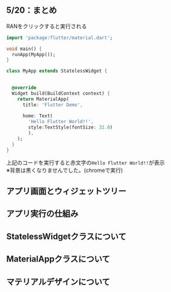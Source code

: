 ## 5/20：まとめ

RANをクリックすると実行される


```dart
import 'package:flutter/material.dart';

void main() {
  runApp(MyApp());
}

class MyApp extends StatelessWidget {

 
  @override
  Widget build(BuildContext context) {
    return MaterialApp(
      title: 'Flutter Demo',
      
      home: Text(
        'Hello Flutter World!!',
        style:TextStyle(fontSize: 32.0)
        ),
    );
  }
}
```
上記のコードを実行すると赤文字の`Hello Flutter World!!`が表示  
※背景は黒くなりませんでした。(chromeで実行)


## アプリ画面とウィジェットツリー

## アプリ実行の仕組み
## StatelessWidgetクラスについて
## MaterialAppクラスについて
## マテリアルデザインについて


